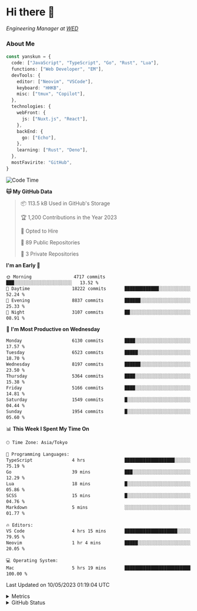 # Hi there&nbsp;:wave:

<!-- ![Alt text](https://spotify-recently-played-readme.vercel.app/api?user=31kynbuubkiu3r4qh4hjuaglhfay) -->

_Engineering Manager at [WED](https://github.com/wedinc)_

### About Me

```ts
const yanskun = {
  code: ["JavaScript", "TypeScript", "Go", "Rust", "Lua"],
  functions: ["Web Developer", "EM"],
  devTools: {
    editor: ["Neovim", "VSCode"],
    keyboard: "HHKB",
    misc: ["tmux", "Copilot"],
  },
  technologies: {
    webFront: {
      js: ["Nuxt.js", "React"],
    },
    backEnd: {
      go: ["Echo"],
    },
    learning: ["Rust", "Deno"],
  },
  mostFavirite: "GitHub",
}
```

<!--START_SECTION:waka-->
![Code Time](http://img.shields.io/badge/Code%20Time-297%20hrs%209%20mins-blue)

**🐱 My GitHub Data** 

> 📦 113.5 kB Used in GitHub's Storage 
 > 
> 🏆 1,200 Contributions in the Year 2023
 > 
> 💼 Opted to Hire
 > 
> 📜 89 Public Repositories 
 > 
> 🔑 3 Private Repositories 
 > 
**I'm an Early 🐤** 

```text
🌞 Morning                4717 commits        ███░░░░░░░░░░░░░░░░░░░░░░   13.52 % 
🌆 Daytime                18222 commits       █████████████░░░░░░░░░░░░   52.24 % 
🌃 Evening                8837 commits        ██████░░░░░░░░░░░░░░░░░░░   25.33 % 
🌙 Night                  3107 commits        ██░░░░░░░░░░░░░░░░░░░░░░░   08.91 % 
```
📅 **I'm Most Productive on Wednesday** 

```text
Monday                   6130 commits        ████░░░░░░░░░░░░░░░░░░░░░   17.57 % 
Tuesday                  6523 commits        █████░░░░░░░░░░░░░░░░░░░░   18.70 % 
Wednesday                8197 commits        ██████░░░░░░░░░░░░░░░░░░░   23.50 % 
Thursday                 5364 commits        ████░░░░░░░░░░░░░░░░░░░░░   15.38 % 
Friday                   5166 commits        ████░░░░░░░░░░░░░░░░░░░░░   14.81 % 
Saturday                 1549 commits        █░░░░░░░░░░░░░░░░░░░░░░░░   04.44 % 
Sunday                   1954 commits        █░░░░░░░░░░░░░░░░░░░░░░░░   05.60 % 
```


📊 **This Week I Spent My Time On** 

```text
🕑︎ Time Zone: Asia/Tokyo

💬 Programming Languages: 
TypeScript               4 hrs               ███████████████████░░░░░░   75.19 % 
Go                       39 mins             ███░░░░░░░░░░░░░░░░░░░░░░   12.29 % 
Lua                      18 mins             █░░░░░░░░░░░░░░░░░░░░░░░░   05.86 % 
SCSS                     15 mins             █░░░░░░░░░░░░░░░░░░░░░░░░   04.76 % 
Markdown                 5 mins              ░░░░░░░░░░░░░░░░░░░░░░░░░   01.77 % 

🔥 Editors: 
VS Code                  4 hrs 15 mins       ████████████████████░░░░░   79.95 % 
Neovim                   1 hr 4 mins         █████░░░░░░░░░░░░░░░░░░░░   20.05 % 

💻 Operating System: 
Mac                      5 hrs 19 mins       █████████████████████████   100.00 % 
```


 Last Updated on 10/05/2023 01:19:04 UTC
<!--END_SECTION:waka-->

<details>
  <summary>Metrics</summary>
  <img src="https://github.com/yanskun/yanskun/blob/main/github-metrics.svg" alt="Metrics">
</details>

<details>
  <summary>GitHub Status</summary>
  <picture>
    <source media="(prefers-color-scheme: dark)" srcset="https://raw.githubusercontent.com/yanskun/yanskun/master/profile-summary-card-output/nord_dark/0-profile-details.svg">
   <img src="https://raw.githubusercontent.com/yanskun/yanskun/master/profile-summary-card-output/default/0-profile-details.svg">
  </picture>
  <br>
  <picture>
    <source media="(prefers-color-scheme: dark)" srcset="https://raw.githubusercontent.com/yanskun/yanskun/master/profile-summary-card-output/nord_dark/1-repos-per-language.svg">
   <img src="https://raw.githubusercontent.com/yanskun/yanskun/master/profile-summary-card-output/default/1-repos-per-language.svg">
  </picture>
  <picture>
    <source media="(prefers-color-scheme: dark)" srcset="https://raw.githubusercontent.com/yanskun/yanskun/master/profile-summary-card-output/nord_dark/2-most-commit-language.svg">
   <img src="https://raw.githubusercontent.com/yanskun/yanskun/master/profile-summary-card-output/default/2-most-commit-language.svg">
  </picture>
  <br>
  <picture>
    <source media="(prefers-color-scheme: dark)" srcset="https://raw.githubusercontent.com/yanskun/yanskun/master/profile-summary-card-output/nord_dark/3-stats.svg">
   <img src="https://raw.githubusercontent.com/yanskun/yanskun/master/profile-summary-card-output/default/3-stats.svg">
  </picture>
  <picture>
    <source media="(prefers-color-scheme: dark)" srcset="https://raw.githubusercontent.com/yanskun/yanskun/master/profile-summary-card-output/nord_dark/4-productive-time.svg">
   <img src="https://raw.githubusercontent.com/yanskun/yanskun/master/profile-summary-card-output/default/4-productive-time.svg">
  </picture>
</details>
